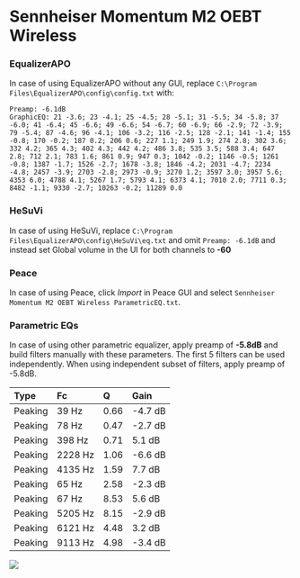 # Sennheiser Momentum M2 OEBT Wireless

### EqualizerAPO
In case of using EqualizerAPO without any GUI, replace `C:\Program Files\EqualizerAPO\config\config.txt`
with:
```
Preamp: -6.1dB
GraphicEQ: 21 -3.6; 23 -4.1; 25 -4.5; 28 -5.1; 31 -5.5; 34 -5.8; 37 -6.0; 41 -6.4; 45 -6.6; 49 -6.6; 54 -6.7; 60 -6.9; 66 -2.9; 72 -3.9; 79 -5.4; 87 -4.6; 96 -4.1; 106 -3.2; 116 -2.5; 128 -2.1; 141 -1.4; 155 -0.8; 170 -0.2; 187 0.2; 206 0.6; 227 1.1; 249 1.9; 274 2.8; 302 3.6; 332 4.2; 365 4.3; 402 4.3; 442 4.2; 486 3.8; 535 3.5; 588 3.4; 647 2.8; 712 2.1; 783 1.6; 861 0.9; 947 0.3; 1042 -0.2; 1146 -0.5; 1261 -0.8; 1387 -1.7; 1526 -2.7; 1678 -3.8; 1846 -4.2; 2031 -4.7; 2234 -4.8; 2457 -3.9; 2703 -2.8; 2973 -0.9; 3270 1.2; 3597 3.0; 3957 5.6; 4353 6.0; 4788 4.1; 5267 1.7; 5793 4.1; 6373 4.1; 7010 2.0; 7711 0.3; 8482 -1.1; 9330 -2.7; 10263 -0.2; 11289 0.0
```

### HeSuVi
In case of using HeSuVi, replace `C:\Program Files\EqualizerAPO\config\HeSuVi\eq.txt` and omit `Preamp:
-6.1dB` and instead set Global volume in the UI for both channels to **-60**

### Peace
In case of using Peace, click *Import* in Peace GUI and select `Sennheiser Momentum M2 OEBT Wireless ParametricEQ.txt`.

### Parametric EQs
In case of using other parametric equalizer, apply preamp of **-5.8dB** and build filters manually
with these parameters. The first 5 filters can be used independently.
When using independent subset of filters, apply preamp of -5.8dB.

| Type    | Fc      |    Q | Gain    |
|:--------|:--------|:-----|:--------|
| Peaking | 39 Hz   | 0.66 | -4.7 dB |
| Peaking | 78 Hz   | 0.47 | -2.7 dB |
| Peaking | 398 Hz  | 0.71 | 5.1 dB  |
| Peaking | 2228 Hz | 1.06 | -6.6 dB |
| Peaking | 4135 Hz | 1.59 | 7.7 dB  |
| Peaking | 65 Hz   | 2.58 | -2.3 dB |
| Peaking | 67 Hz   | 8.53 | 5.6 dB  |
| Peaking | 5205 Hz | 8.15 | -2.9 dB |
| Peaking | 6121 Hz | 4.48 | 3.2 dB  |
| Peaking | 9113 Hz | 4.98 | -3.4 dB |

![](https://raw.githubusercontent.com/jaakkopasanen/AutoEq/master/results/innerfidelity/sbaf-serious/Sennheiser%20Momentum%20M2%20OEBT%20Wireless/Sennheiser%20Momentum%20M2%20OEBT%20Wireless.png)